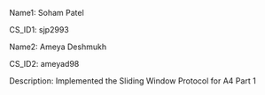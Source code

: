 Name1: Soham Patel

CS_ID1: sjp2993

Name2: Ameya Deshmukh

CS_ID2: ameyad98


Description: Implemented the Sliding Window Protocol for A4 Part 1
